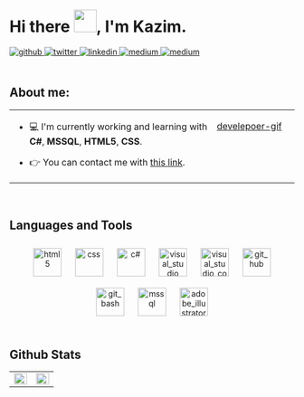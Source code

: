 # Hi there <img src="https://camo.githubusercontent.com/0c732027af8a28d138e3698181f7be7c9b97d443b4beb9c7ce8ec4cffc6b4767/68747470733a2f2f6d656469612e67697068792e636f6d2f6d656469612f6876524a434c467a6361737252346961377a2f67697068792e676966" height="40" data-canonical-src="https://media.giphy.com/media/hvRJCLFzcasrR4ia7z/giphy.gif" style="max-width: 100%; display: inline-block;" data-target="animated-image.originalImage">, I'm Kazim.  
  

<a href="https://github.com/kazimdandir" target="_blank">
<img src=https://img.shields.io/badge/github-%2324292e.svg?&style=for-the-badge&logo=github&logoColor=white alt=github style="margin-bottom: 5px;" />
</a>
<a href="https://twitter.com/kazimdandir" target="_blank">
<img src=https://img.shields.io/badge/twitter-%2300acee.svg?&style=for-the-badge&logo=twitter&logoColor=white alt=twitter style="margin-bottom: 5px;" />
</a>
<a href="https://www.linkedin.com/in/kazimikbaldandir/" target="_blank">
<img src=https://img.shields.io/badge/linkedin-%231E77B5.svg?&style=for-the-badge&logo=linkedin&logoColor=white alt=linkedin style="margin-bottom: 5px;" />
</a>
<a href="https://medium.com/@kikbal.dandir" target="_blank">
<img src=https://img.shields.io/badge/medium-%23292929.svg?&style=for-the-badge&logo=medium&logoColor=white alt=medium style="margin-bottom: 5px;" />
</a>  
<a href="https://www.discord.com/users/kazim71" target="_blank">
<img src=https://img.shields.io/badge/discord-%23292929.svg?&style=for-the-badge&logo=medium&logoColor=white alt=medium style="margin-bottom: 5px;" />
</a>  
   
  <br>
  <br>
  
## About me:  
<table><tr><td valign="top" width="50%">

- 💻 I'm currently working and learning with **C#**, **MSSQL**, **HTML5**, **CSS**.  

- 👉 You can contact me with [this link](https://www.linkedin.com/in/kazimikbaldandir/"/).  


</td><td valign="top" width="16%">

  <!-- ![developer-gif](https://user-images.githubusercontent.com/74038190/212749695-a6817c5a-a794-462b-afca-1b5ce7dd5e63.gif) -->
  [develepoer-gif](https://user-images.githubusercontent.com/74038190/219923809-b86dc415-a0c2-4a38-bc88-ad6cf06395a8.gif)
  <!-- ![develepoer-gif](https://user-images.githubusercontent.com/74038190/212749168-86d6c7ab-98da-409b-998f-c5b74721badd.gif)  -->

</td></tr></table>  

<br/>  


## Languages and Tools  
<div align="center">  
<a href="https://en.wikipedia.org/wiki/HTML5" target="_blank"><img style="margin: 10px" src="https://profilinator.rishav.dev/skills-assets/html5-original-wordmark.svg" alt="html5" height="50" /></a>  
<a href="https://www.w3schools.com/css/" target="_blank"><img style="margin: 10px" src="https://profilinator.rishav.dev/skills-assets/css3-original-wordmark.svg" alt="css" height="50" /></a>  
<a href="https://https://learn.microsoft.com/en-us/dotnet/csharp/" target="_blank"><img style="margin: 10px" src="https://upload.wikimedia.org/wikipedia/commons/b/bd/Logo_C_sharp.svg" height="50" alt="c#" /></a>
<a href="https://visualstudio.microsoft.com/tr/vs/getting-started/" target="_blank"><img style="margin: 10px" src="https://upload.wikimedia.org/wikipedia/commons/2/2c/Visual_Studio_Icon_2022.svg" height="50" alt="visual_studio" /></a>
<a href="https://code.visualstudio.com/" target="_blank"><img style="margin: 10px" src="https://seeklogo.com/images/V/visual-studio-code-logo-284BC24C39-seeklogo.com.png" height="50" alt="visual_studio_code" /></a>
<a href="https://github.com/" target="_blank"><img style="margin: 10px" src="https://upload.wikimedia.org/wikipedia/commons/9/91/Octicons-mark-github.svg" alt="git_hub" height="50" /></a>  
<a href="https://git-scm.com/" target="_blank"><img style="margin: 10px" src="https://git-scm.com/images/logos/downloads/Git-Icon-1788C.svg" alt="git_bash" height="50" /></a> 
<a href="https://learn.microsoft.com/en-us/sql/sql-server/tutorials-for-sql-server-2016?view=sql-server-ver16" target="_blank"><img style="margin: 10px" src="https://www.svgrepo.com/show/303229/microsoft-sql-server-logo.svg" alt="mssql" height="50" /></a>  
<a href="https://www.adobe.com/tr/products/illustrator/campaign/pricing.html?gclid=Cj0KCQjwqpSwBhClARIsADlZ_Tl3nsipeLE6OrJyxkBUjjDPTOZPCNVpxozFgyt-vOxxRO1ZPHkbXx4aAoHfEALw_wcB&skwcid=AL!3085!3!602588947829!e!!g!!adobe%20illustrator&mv=search&mv2=paidsearch&sdid=GMCWY69B&ef_id=Cj0KCQjwqpSwBhClARIsADlZ_Tl3nsipeLE6OrJyxkBUjjDPTOZPCNVpxozFgyt-vOxxRO1ZPHkbXx4aAoHfEALw_wcB:G:s&s_kwcid=AL!3085!3!602588947829!e!!g!!adobe%20illustrator!1448693953!55308604446&gad_source=1" target="_blank"><img style="margin: 10px" src="https://upload.wikimedia.org/wikipedia/commons/f/fb/Adobe_Illustrator_CC_icon.svg" alt="adobe_illustrator" height="50" /></a>  
<!-- <a href="https://getbootstrap.com/docs/3.4/javascript/" target="_blank"><img style="margin: 10px" src="https://upload.wikimedia.org/wikipedia/commons/thumb/b/b2/Bootstrap_logo.svg/1280px-Bootstrap_logo.svg.png" height="50" /></a>
<a href="https://www.javascript.com/" target="_blank"><img style="margin: 10px" src="https://profilinator.rishav.dev/skills-assets/javascript-original.svg" alt="JavaScript" height="50" /></a>   -->
<!-- <a href="https://unity.com/" target="_blank"><img style="margin: 10px" src="https://companieslogo.com/img/orig/U-ea48bc1d.png?t=1634728034" height="50" /></a> -->
</div>  

<br/> 


## Github Stats
<table><tr><td valign="top" width="50%">

<img src="https://github-readme-stats.vercel.app/api?username=kazimdandir&show_icons=true&count_private=true&hide_border=true" align="left" style="width: 100%" />
</td><td valign="top" width="50%">

<img src="https://github-readme-stats.vercel.app/api/top-langs/?username=kazimdandir&hide_border=true&layout=compact" align="left" style="width: 100%" />

</td></tr></table>

<br/>  
<br/>  
<br/>  

<!-- ![Profile views counter](https://komarev.com/ghpvc/?username=kazimdandir&&style=flat-square)   -->
  

<br/>  
